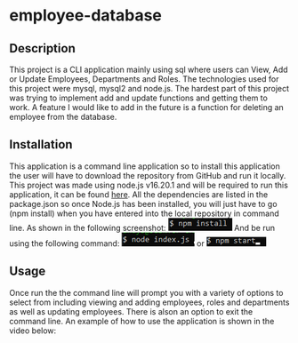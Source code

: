 # employee-database

## Description

This project is a CLI application mainly using sql where users can View, Add or Update Employees, Departments and Roles.
The technologies used for this project were mysql, mysql2 and node.js.
The hardest part of this project was trying to implement add and update functions and getting them to work.
A feature I would like to add in the future is a function for deleting an employee from the database.

## Installation

This application is a command line application so to install this application the user will have to download the repository from GitHub and run it locally. This project was made using node.js
v16.20.1 and will be required to run this application, it can be found [here](https://nodejs.org/en/blog/release/v16.20.1).
All the dependencies are listed in the package.json so once Node.js has been installed, you will just have to go (npm install) when you have entered into the local repository in command line.
As shown in the following screenshot:
![npm install command](./assets/images/install.png)
And be run using the following command:
![node index.js command](./assets/images/nodeindex.png)
or
![npm start](./assets/images/npmstart.png)

## Usage

Once run the the command line will prompt you with a variety of options to select from including viewing and adding employees, roles and departments as well as updating employees. There is alson an option to exit the command line. An example of how to use the application is shown in the video below:
